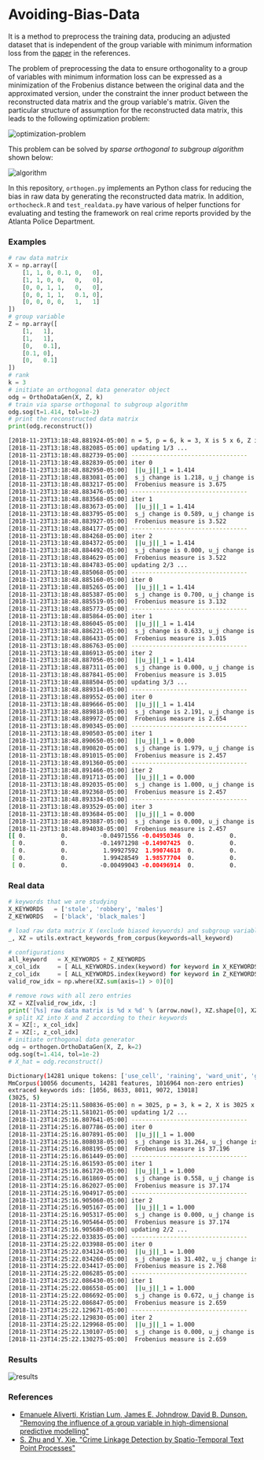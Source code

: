 Avoiding-Bias-Data
===

It is a method to preprocess the training data, producing an adjusted dataset that is independent of the group variable with minimum information loss from the [paper](https://arxiv.org/abs/1810.08255) in the references.

The problem of preprocessing the data to ensure orthogonality to a group of variables with minimum information loss can be expressed as a minimization of the Frobenius distance between the original data and the approximated version, under the constraint the inner product between the reconstructed data matrix and the group variable's matrix. Given the particular structure of assumption for the reconstructed data matrix, this leads to the following optimization problem:

![optimization-problem](https://github.com/meowoodie/Avoiding-Bias-Data/blob/master/imgs/optimizatio-problem.png)

This problem can be solved by *sparse orthogonal to subgroup algorithm* shown below:

![algorithm](https://github.com/meowoodie/Avoiding-Bias-Data/blob/master/imgs/algorithm.png)

In this repository, `orthogen.py` implements an Python class for reducing the bias in raw data by generating the reconstructed data matrix. In addition, `orthocheck.R` and `test_realdata.py` have various of helper functions for evaluating and testing the framework on real crime reports provided by the Atlanta Police Department.

### Examples

```python
# raw data matrix
X = np.array([
    [1, 1, 0, 0.1, 0,   0],
    [1, 1, 0, 0,   0,   0],
    [0, 0, 1, 1,   0,   0],
    [0, 0, 1, 1,   0.1, 0],
    [0, 0, 0, 0,   1,   1]
])
# group variable
Z = np.array([
    [1,   1],
    [1,   1],
    [0,   0.1],
    [0.1, 0],
    [0,   0.1]
])
# rank
k = 3
# initiate an orthogonal data generator object
odg = OrthoDataGen(X, Z, k)
# train via sparse orthogonal to subgroup algorithm
odg.sog(t=1.414, tol=1e-2)
# print the reconstructed data matrix
print(odg.reconstruct())
```

```bash
[2018-11-23T13:18:48.881924-05:00] n = 5, p = 6, k = 3, X is 5 x 6, Z is 5 x 2.
[2018-11-23T13:18:48.882085-05:00] updating 1/3 ...
[2018-11-23T13:18:48.882739-05:00] ---------------------------------
[2018-11-23T13:18:48.882839-05:00] iter 0
[2018-11-23T13:18:48.882950-05:00]	||u_j||_1 = 1.414
[2018-11-23T13:18:48.883081-05:00]	s_j change is 1.218, u_j change is 1.245
[2018-11-23T13:18:48.883217-05:00]	Frobenius measure is 3.675
[2018-11-23T13:18:48.883476-05:00] ---------------------------------
[2018-11-23T13:18:48.883568-05:00] iter 1
[2018-11-23T13:18:48.883673-05:00]	||u_j||_1 = 1.414
[2018-11-23T13:18:48.883795-05:00]	s_j change is 0.589, u_j change is 0.007
[2018-11-23T13:18:48.883927-05:00]	Frobenius measure is 3.522
[2018-11-23T13:18:48.884177-05:00] ---------------------------------
[2018-11-23T13:18:48.884268-05:00] iter 2
[2018-11-23T13:18:48.884372-05:00]	||u_j||_1 = 1.414
[2018-11-23T13:18:48.884492-05:00]	s_j change is 0.000, u_j change is 0.000
[2018-11-23T13:18:48.884629-05:00]	Frobenius measure is 3.522
[2018-11-23T13:18:48.884783-05:00] updating 2/3 ...
[2018-11-23T13:18:48.885068-05:00] ---------------------------------
[2018-11-23T13:18:48.885160-05:00] iter 0
[2018-11-23T13:18:48.885265-05:00]	||u_j||_1 = 1.414
[2018-11-23T13:18:48.885387-05:00]	s_j change is 0.700, u_j change is 1.068
[2018-11-23T13:18:48.885519-05:00]	Frobenius measure is 3.132
[2018-11-23T13:18:48.885773-05:00] ---------------------------------
[2018-11-23T13:18:48.885864-05:00] iter 1
[2018-11-23T13:18:48.886045-05:00]	||u_j||_1 = 1.414
[2018-11-23T13:18:48.886221-05:00]	s_j change is 0.633, u_j change is 0.009
[2018-11-23T13:18:48.886433-05:00]	Frobenius measure is 3.015
[2018-11-23T13:18:48.886763-05:00] ---------------------------------
[2018-11-23T13:18:48.886913-05:00] iter 2
[2018-11-23T13:18:48.887056-05:00]	||u_j||_1 = 1.414
[2018-11-23T13:18:48.887311-05:00]	s_j change is 0.000, u_j change is 0.000
[2018-11-23T13:18:48.887841-05:00]	Frobenius measure is 3.015
[2018-11-23T13:18:48.888504-05:00] updating 3/3 ...
[2018-11-23T13:18:48.889314-05:00] ---------------------------------
[2018-11-23T13:18:48.889552-05:00] iter 0
[2018-11-23T13:18:48.889666-05:00]	||u_j||_1 = 1.414
[2018-11-23T13:18:48.889818-05:00]	s_j change is 2.191, u_j change is 2.704
[2018-11-23T13:18:48.889972-05:00]	Frobenius measure is 2.654
[2018-11-23T13:18:48.890345-05:00] ---------------------------------
[2018-11-23T13:18:48.890503-05:00] iter 1
[2018-11-23T13:18:48.890650-05:00]	||u_j||_1 = 0.000
[2018-11-23T13:18:48.890820-05:00]	s_j change is 1.979, u_j change is 1.000
[2018-11-23T13:18:48.891015-05:00]	Frobenius measure is 2.457
[2018-11-23T13:18:48.891360-05:00] ---------------------------------
[2018-11-23T13:18:48.891466-05:00] iter 2
[2018-11-23T13:18:48.891713-05:00]	||u_j||_1 = 0.000
[2018-11-23T13:18:48.892035-05:00]	s_j change is 1.000, u_j change is 0.000
[2018-11-23T13:18:48.892368-05:00]	Frobenius measure is 2.457
[2018-11-23T13:18:48.893334-05:00] ---------------------------------
[2018-11-23T13:18:48.893529-05:00] iter 3
[2018-11-23T13:18:48.893684-05:00]	||u_j||_1 = 0.000
[2018-11-23T13:18:48.893887-05:00]	s_j change is 0.000, u_j change is 0.000
[2018-11-23T13:18:48.894038-05:00]	Frobenius measure is 2.457
[[ 0.          0.         -0.04971556 -0.04950346  0.          0.        ]
 [ 0.          0.         -0.14971298 -0.14907425  0.          0.        ]
 [ 0.          0.          1.99927592  1.99074618  0.          0.        ]
 [ 0.          0.          1.99428549  1.98577704  0.          0.        ]
 [ 0.          0.         -0.00499043 -0.00496914  0.          0.        ]]
```

### Real data

```python
# keywords that we are studying
X_KEYWORDS   = ['stole', 'robbery', 'males']
Z_KEYWORDS   = ['black', 'black_males']

# load raw data matrix X (exclude biased keywords) and subgroup variable Z (biased keywords)
_, XZ = utils.extract_keywords_from_corpus(keywords=all_keyword)

# configurations
all_keyword   = X_KEYWORDS + Z_KEYWORDS
x_col_idx     = [ ALL_KEYWORDS.index(keyword) for keyword in X_KEYWORDS ]
z_col_idx     = [ ALL_KEYWORDS.index(keyword) for keyword in Z_KEYWORDS ]
valid_row_idx = np.where(XZ.sum(axis=1) > 0)[0]

# remove rows with all zero entries
XZ = XZ[valid_row_idx, :]
print('[%s] raw data matrix is %d x %d' % (arrow.now(), XZ.shape[0], XZ.shape[1]), file=sys.stderr)
# split XZ into X and Z according to their keywords
X = XZ[:, x_col_idx]
Z = XZ[:, z_col_idx]
# initiate orthogonal data generator
odg = orthogen.OrthoDataGen(X, Z, k=2)
odg.sog(t=1.414, tol=1e-2)
# X_hat = odg.reconstruct()
```

```bash
Dictionary(14281 unique tokens: ['use_cell', 'raining', 'ward_unit', 'group_males', 'call_regards']...)
MmCorpus(10056 documents, 14281 features, 1016964 non-zero entries)
extraced keywords ids: [1056, 8633, 8011, 9072, 13018]
(3025, 5)
[2018-11-23T14:25:11.580836-05:00] n = 3025, p = 3, k = 2, X is 3025 x 3, Z is 3025 x 2.
[2018-11-23T14:25:11.581021-05:00] updating 1/2 ...
[2018-11-23T14:25:16.807641-05:00] ---------------------------------
[2018-11-23T14:25:16.807786-05:00] iter 0
[2018-11-23T14:25:16.807891-05:00]	||u_j||_1 = 1.000
[2018-11-23T14:25:16.808038-05:00]	s_j change is 31.264, u_j change is 0.809
[2018-11-23T14:25:16.808195-05:00]	Frobenius measure is 37.196
[2018-11-23T14:25:16.861449-05:00] ---------------------------------
[2018-11-23T14:25:16.861593-05:00] iter 1
[2018-11-23T14:25:16.861720-05:00]	||u_j||_1 = 1.000
[2018-11-23T14:25:16.861869-05:00]	s_j change is 0.558, u_j change is 0.000
[2018-11-23T14:25:16.862027-05:00]	Frobenius measure is 37.174
[2018-11-23T14:25:16.904917-05:00] ---------------------------------
[2018-11-23T14:25:16.905060-05:00] iter 2
[2018-11-23T14:25:16.905167-05:00]	||u_j||_1 = 1.000
[2018-11-23T14:25:16.905317-05:00]	s_j change is 0.000, u_j change is 0.000
[2018-11-23T14:25:16.905464-05:00]	Frobenius measure is 37.174
[2018-11-23T14:25:16.905680-05:00] updating 2/2 ...
[2018-11-23T14:25:22.033835-05:00] ---------------------------------
[2018-11-23T14:25:22.033988-05:00] iter 0
[2018-11-23T14:25:22.034124-05:00]	||u_j||_1 = 1.000
[2018-11-23T14:25:22.034260-05:00]	s_j change is 31.402, u_j change is 1.006
[2018-11-23T14:25:22.034417-05:00]	Frobenius measure is 2.768
[2018-11-23T14:25:22.086285-05:00] ---------------------------------
[2018-11-23T14:25:22.086430-05:00] iter 1
[2018-11-23T14:25:22.086558-05:00]	||u_j||_1 = 1.000
[2018-11-23T14:25:22.086692-05:00]	s_j change is 0.672, u_j change is 0.000
[2018-11-23T14:25:22.086847-05:00]	Frobenius measure is 2.659
[2018-11-23T14:25:22.129671-05:00] ---------------------------------
[2018-11-23T14:25:22.129830-05:00] iter 2
[2018-11-23T14:25:22.129968-05:00]	||u_j||_1 = 1.000
[2018-11-23T14:25:22.130107-05:00]	s_j change is 0.000, u_j change is 0.000
[2018-11-23T14:25:22.130275-05:00]	Frobenius measure is 2.659
```

### Results

![results](https://github.com/meowoodie/Avoiding-Bias-Data/blob/master/imgs/results.png)

### References

- [Emanuele Aliverti, Kristian Lum, James E. Johndrow, David B. Dunson. "Removing the influence of a group variable in high-dimensional predictive modelling"](https://arxiv.org/abs/1810.08255)
- [S. Zhu and Y. Xie. "Crime Linkage Detection by Spatio-Temporal Text Point Processes"](https://arxiv.org/abs/1902.00440)
